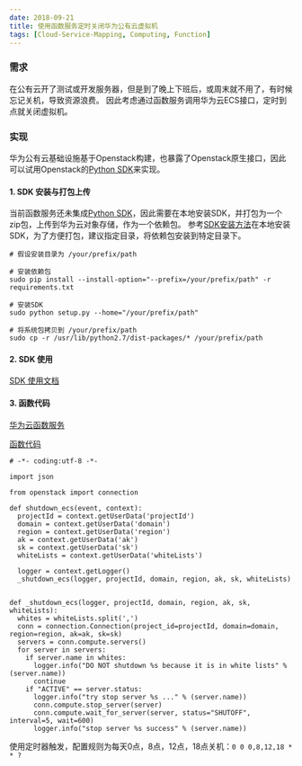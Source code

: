 ```yaml
---
date: 2018-09-21
title: 使用函数服务定时关闭华为公有云虚拟机
tags: [Cloud-Service-Mapping, Computing, Function]
---
```


### 需求
在公有云开了测试或开发服务器，但是到了晚上下班后，或周末就不用了，有时候忘记关机，导致资源浪费。
因此考虑通过函数服务调用华为云ECS接口，定时到点就关闭虚拟机。

### 实现
华为公有云基础设施基于Openstack构建，也暴露了Openstack原生接口，因此可以试用Openstack的[Python SDK](https://github.com/huaweicloudsdk/sdk-python)来实现。


#### 1. SDK 安装与打包上传
当前函数服务还未集成[Python SDK](https://github.com/huaweicloudsdk/sdk-python)，因此需要在本地安装SDK，并打包为一个zip包，上传到华为云对象存储，作为一个依赖包。
参考[SDK安装方法](https://support.huaweicloud.com/devg-sdk/zh-cn_topic_0070637133.html)在本地安装SDK，为了方便打包，建议指定目录，将依赖包安装到特定目录下。

```
# 假设安装目录为 /your/prefix/path

# 安装依赖包
sudo pip install --install-option="--prefix=/your/prefix/path" -r requirements.txt

# 安装SDK
sudo python setup.py --home="/your/prefix/path"

# 将系统包拷贝到 /your/prefix/path
sudo cp -r /usr/lib/python2.7/dist-packages/* /your/prefix/path

```

#### 2. SDK 使用
[SDK 使用文档](https://support.huaweicloud.com/devg-sdk/zh-cn_topic_0111241267.html)

#### 3. 函数代码

[华为云函数服务](https://www.huaweicloud.com/product/functiongraph.html)

[函数代码](/code/ecsmgmt.py)

```
# -*- coding:utf-8 -*-

import json

from openstack import connection

def shutdown_ecs(event, context):
  projectId = context.getUserData('projectId')
  domain = context.getUserData('domain')
  region = context.getUserData('region')
  ak = context.getUserData('ak')
  sk = context.getUserData('sk')
  whiteLists = context.getUserData('whiteLists')

  logger = context.getLogger()  
  _shutdown_ecs(logger, projectId, domain, region, ak, sk, whiteLists)


def _shutdown_ecs(logger, projectId, domain, region, ak, sk, whiteLists):
  whites = whiteLists.split(',')
  conn = connection.Connection(project_id=projectId, domain=domain, region=region, ak=ak, sk=sk) 
  servers = conn.compute.servers()
  for server in servers:
    if server.name in whites:
      logger.info("DO NOT shutdown %s because it is in white lists" % (server.name))
      continue
    if "ACTIVE" == server.status:
      logger.info("try stop server %s ..." % (server.name))
      conn.compute.stop_server(server)
      conn.compute.wait_for_server(server, status="SHUTOFF", interval=5, wait=600)
      logger.info("stop server %s success" % (server.name))

```

使用定时器触发，配置规则为每天0点，8点，12点，18点关机：```0 0 0,8,12,18 * * ?```